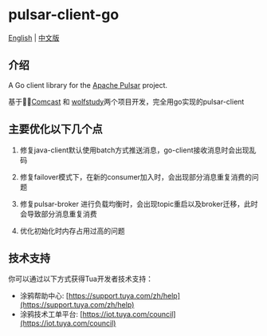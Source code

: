 # pulsar-client-go

[English](README.md) | [中文版](README_cn.md)

## 介绍

A Go client library for the [Apache Pulsar](https://pulsar.incubator.apache.org/) project.

基于[Comcast](https://github.com/Comcast/pulsar-client-go) 和 [wolfstudy](https://github.com/Comcast/pulsar-client-go)两个项目开发，完全用go实现的pulsar-client

## 主要优化以下几个点

1. 修复java-client默认使用batch方式推送消息，go-client接收消息时会出现乱码

2. 修复failover模式下，在新的consumer加入时，会出现部分消息重复消费的问题

3. 修复pulsar-broker 进行负载均衡时，会出现topic重启以及broker迁移，此时会导致部分消息重复消费

4. 优化初始化时内存占用过高的问题


## 技术支持

你可以通过以下方式获得Tua开发者技术支持：

- 涂鸦帮助中心: [https://support.tuya.com/zh/help](https://support.tuya.com/zh/help)
- 涂鸦技术工单平台: [https://iot.tuya.com/council](https://iot.tuya.com/council)
